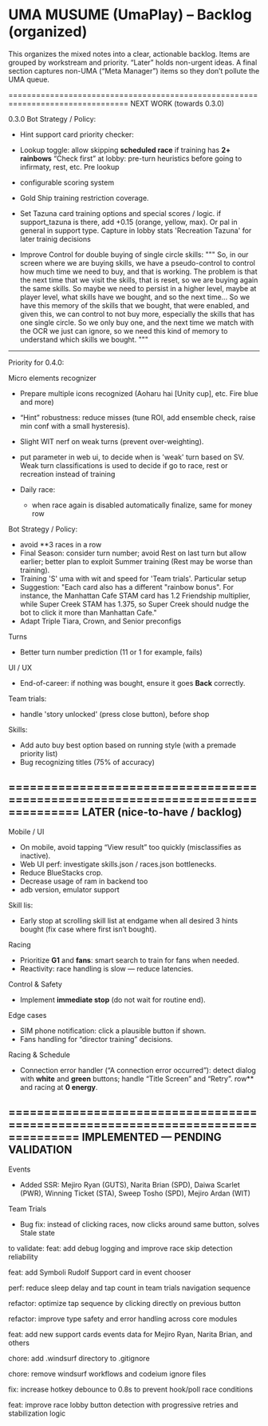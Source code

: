 # UMA MUSUME (UmaPlay) – Backlog (organized)

This organizes the mixed notes into a clear, actionable backlog. Items are grouped by workstream and priority. “Later” holds non-urgent ideas. A final section captures non-UMA (“Meta Manager”) items so they don’t pollute the UMA queue.

================================================================================
NEXT WORK (towards 0.3.0)


0.3.0
Bot Strategy / Policy:
- Hint support card priority checker:
- Lookup toggle: allow skipping **scheduled race** if training has **2+ rainbows**
  “Check first” at lobby: pre-turn heuristics before going to infirmaty, rest, etc. Pre lookup
- configurable scoring system

- Gold Ship training restriction coverage.
- Set Tazuna card training options and special scores / logic. if support_tazuna is there, add +0.15 (orange, yellow, max). Or pal in general in support type. Capture in lobby stats 'Recreation Tazuna' for later trainig decisions


- Improve Control for double buying of single circle skills:
"""
So, in our screen where we are buying skills, we have a pseudo-control to control how much time we need to buy, and that is working. The problem is that the next time that we visit the skills, that is reset, so we are buying again the same skills. So maybe we need to persist in a higher level, maybe at player level, what skills have we bought, and so the next time... So we have this memory of the skills that we bought, that were enabled, and given this, we can control to not buy more, especially the skills that has one single circle. So we only buy one, and the next time we match with the OCR we just can ignore, so we need this kind of memory to understand which skills we bought.
"""

---------------------
Priority for 0.4.0:

Micro elements recognizer
- Prepare multiple icons recognized (Aoharu hai [Unity cup], etc. Fire blue and more)
- “Hint” robustness: reduce misses (tune ROI, add ensemble check, raise min conf with a small hysteresis).
- Slight WIT nerf on weak turns (prevent over-weighting).
- put parameter in web ui, to decide when is 'weak' turn based on SV. Weak turn classifications is used to decide if go to race, rest or recreation instead of training

- Daily race:
  - when race again is disabled automatically finalize, same for money row

Bot Strategy / Policy:
- avoid **3 races in a row
- Final Season: consider turn number; avoid Rest on last turn but allow earlier; better plan to exploit Summer training (Rest may be worse than training).
- Training 'S' uma with wit and speed for 'Team trials'. Particular setup
- Suggestion: "Each card also has a different "rainbow bonus". For instance, the Manhattan Cafe STAM card has 1.2 Friendship multiplier, while Super Creek STAM has 1.375, so Super Creek should nudge the bot to click it more than Manhattan Cafe."
- Adapt Triple Tiara, Crown, and Senior preconfigs

Turns
- Better turn number prediction (11 or 1 for example, fails)

UI / UX
- End-of-career: if nothing was bought, ensure it goes **Back** correctly.

Team trials:
- handle 'story unlocked' (press close button), before shop

Skills:
  - Add auto buy best option based on running style (with a premade priority list)
  - Bug recognizing titles (75% of accuracy)

================================================================================
LATER (nice-to-have / backlog)
------------------------------
Mobile / UI
- On mobile, avoid tapping “View result” too quickly (misclassifies as inactive).
- Web UI perf: investigate skills.json / races.json bottlenecks.
- Reduce BlueStacks crop.
- Decrease usage of ram in backend too
- adb version, emulator support

Skill lis:
- Early stop at scrolling skill list at endgame when all desired 3 hints bought (fix case where first isn’t bought).

Racing
- Prioritize **G1** and **fans**: smart search to train for fans when needed.
- Reactivity: race handling is slow — reduce latencies.

Control & Safety
- Implement **immediate stop** (do not wait for routine end).

Edge cases
- SIM phone notification: click a plausible button if shown.
- Fans handling for “director training” decisions.

Racing & Schedule
- Connection error handler (“A connection error occurred”): detect dialog with **white** and **green** buttons; handle “Title Screen” and “Retry”.
row** and racing at **0 energy**.


================================================================================
IMPLEMENTED — PENDING VALIDATION
--------------------------------

Events
- Added SSR: Mejiro Ryan (GUTS), Narita Brian (SPD), Daiwa Scarlet (PWR), Winning Ticket (STA), Sweep Tosho (SPD), Mejiro Ardan (WIT)

Team Trials
- Bug fix: instead of clicking races, now clicks around same button, solves Stale state



to validate:
feat: add debug logging and improve race skip detection reliability

feat: add Symboli Rudolf Support card in event chooser

perf: reduce sleep delay and tap count in team trials navigation sequence

refactor: optimize tap sequence by clicking directly on previous button

refactor: improve type safety and error handling across core modules

feat: add new support cards events data for Mejiro Ryan, Narita Brian, and others

chore: add .windsurf directory to .gitignore

chore: remove windsurf workflows and codeium ignore files

fix: increase hotkey debounce to 0.8s to prevent hook/poll race conditions

feat: improve race lobby button detection with progressive retries and stabilization logic